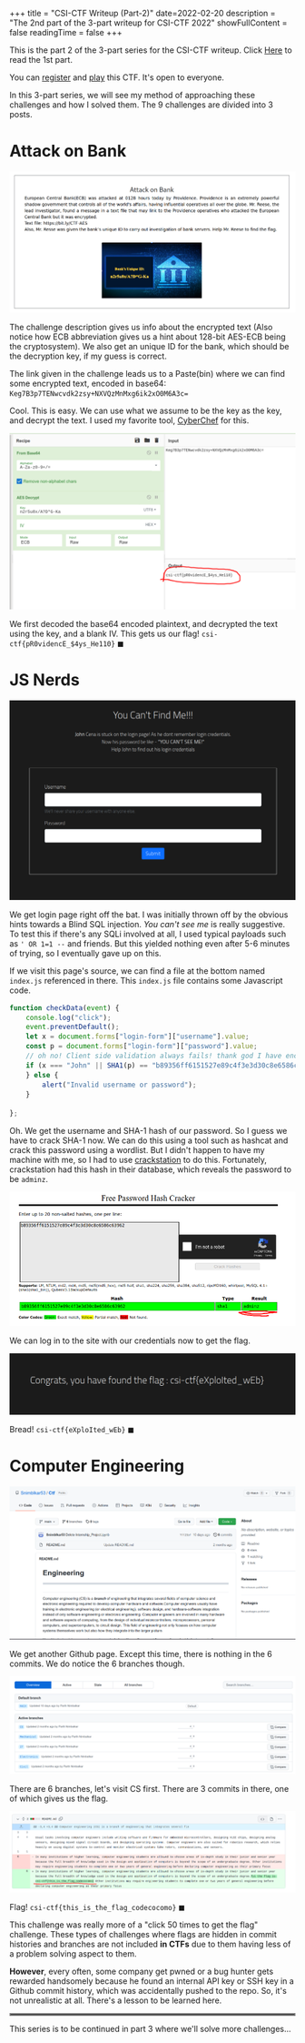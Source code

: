 +++
title = "CSI-CTF Writeup (Part-2)"
date=2022-02-20
description = "The 2nd part of the 3-part writeup for CSI-CTF 2022"
showFullContent = false
readingTime = false
+++

This is the part 2 of the 3-part series for the CSI-CTF writeup. Click 
[Here](https://crystalsage.github.io/posts/ctf-1/) to read the 1st part.

You can [register](https://tinyurl.com/2t6kwcxe) and 
[play](https://tinyurl.com/ms95pajv) this CTF. It's open to everyone.

In this 3-part series, we will see my method of approaching these challenges 
and how I solved them. The 9 challenges are divided into 3 posts.

# Attack on Bank
![here](/ctf/AOB.png)

The challenge description gives us info about the encrypted text (Also notice
how ECB abbreviation gives us a hint about 128-bit AES-ECB being the cryptosystem).
We also get an unique ID for the bank, which should be the decryption key, if my guess is correct. 

The link given in the challenge leads us to a Paste(bin) where we can find some encrypted text, encoded in base64: `Keg7B3p7TENwcvdk2zsy+NXVQzMnMxg6ik2xO0M6A3c=`

Cool. This is easy. We can use what we assume to be the key as the key, and
decrypt the text. I used my favorite tool, [CyberChef](https://gchq.github.io/CyberChef/) 
for this.

![aob-flag](/ctf/aob-flag.png)

We first decoded the base64 encoded plaintext, and decrypted the text using the
key, and a blank IV. This gets us our flag! `csi-ctf{pR0videncE_$4ys_He110}` $\blacksquare$

# JS Nerds
![jsn](/ctf/jsn.png)

We get login page right off the bat. I was initially thrown off by the obvious
hints towards a Blind SQL injection. _You can't see me_ is really
suggestive. To test this if there's any SQLi involved at all, 
I used typical payloads such as `' OR 1=1 --` and friends. 
But this yielded nothing even after 5-6 minutes of trying, so I eventually gave up on this.

If we visit this page's source, we can find a file at the bottom named 
`index.js` referenced in there. This `index.js` file contains some Javascript
code.

```js
function checkData(event) {
    console.log("click");
    event.preventDefault();
    let x = document.forms["login-form"]["username"].value;
    const p = document.forms["login-form"]["password"].value;
    // oh no! Client side validation always fails! thank god I have encrypted it!
    if (x === "John" || SHA1(p) == "b89356ff6151527e89c4f3e3d30c8e6586c63962") {;
    } else {
        alert("Invalid username or password");
    }

};
```

Oh. We get the username and SHA-1 hash of our password. So I guess we have
to crack SHA-1 now. We can do this using a tool such as hashcat and crack this
password using a wordlist. But I didn't happen to have my machine with me,
so I had to use [crackstation](https://crackstation.net/) to do this. Fortunately,
crackstation had this hash in their database, which reveals the password to be
`adminz`.

![jsn-hash](/ctf/jsn-hash.png)

We can log in to the site with our credentials now to get the flag.

![jsn-flag](/ctf/jsn-flag.png) 

Bread! `csi-ctf{eXploIted_wEb}` $\blacksquare$


# Computer Engineering
![ce-1](/ctf/ce1.png)

We get another Github page. Except this time, there is nothing in
the 6 commits. We do notice the 6 branches though.

![ce-2](/ctf/ce2.png)

There are 6 branches, let's visit CS first. There are 3 commits in
there, one of which gives us the flag. 

![ce-3](/ctf/ce3.png)

Flag! `csi-ctf{this_is_the_flag_codecocomo}` $\blacksquare$

This challenge was really more of a "click 50 times to get the flag" challenge.
These types of challenges where flags are hidden in commit histories and 
branches are not included **in CTFs** due to them having less of a problem
solving aspect to them.

**However**, every often, some company get pwned or a bug hunter gets rewarded
handsomely because he found an internal API key or SSH key in a Github 
commit history, which was accidentally pushed to the repo. So, it's not 
unrealistic at all. There's a lesson to be learned here.

<hr style="border:2px solid gray"> </hr>
This series is to be continued in part 3 where we'll solve more
challenges...
